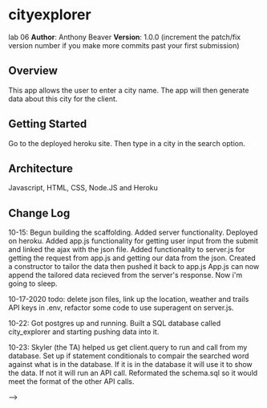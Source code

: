 # cityexplorer
lab 06
**Author**: Anthony Beaver
**Version**: 1.0.0 (increment the patch/fix version number if you make more commits past your first submission)

## Overview
This app allows the user to enter a city name. The app will then generate data about this city for the client.

## Getting Started
Go to the deployed heroku site. Then type in a city in the search option.
<!-- What are the steps that a user must take in order to build this app on their own machine and get it running? -->

## Architecture
Javascript, HTML, CSS, Node.JS and Heroku
<!-- Provide a detailed description of the application design. What technologies (languages, libraries, etc) you're using, and any other relevant design information. -->

## Change Log
10-15: 
Begun building the scaffolding.
Added server functionality.
Deployed on heroku.
Added app.js functionality for getting user input from the submit and linked the ajax with the json file.
Added functionality to server.js for getting the request from app.js and getting our data from the json. Created a constructor to tailor the data then pushed it back to app.js
App.js can now append the tailored data recieved from the server's response.
Now i'm going to sleep.

10-17-2020 todo: delete json files, link up the location, weather and trails API keys in .env, refactor some code to use superagent on server.js.

10-22: Got postgres up and running. Built a SQL database called city_explorer and starting pushing data into it.

10-23: Skyler (the TA) helped us get client.query to run and call from my database. Set up if statement conditionals to compair the searched word against what is in the database. If it is in the database it will use it to show the data. If not it will run an API call. Reformated the schema.sql so it would meet the format of the other API calls.

<!-- Use this area to document the iterative changes made to your application as each feature is successfully implemented. Use time stamps. Here's an examples:

01-01-2001 4:59pm - Application now has a fully-functional express server, with a GET route for the location resource.

## Credits and Collaborations
Worked with Michael Mandell on 10-15-2020
Worked with Louis Caruso 10-17-2020
Worked with Louis Caruso 10-22-2020
<!-- Give credit (and a link) to other people or resources that helped you build this application. -->
-->